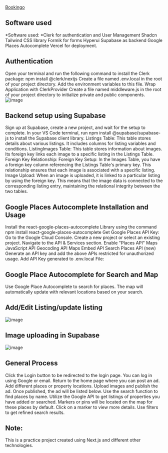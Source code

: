 [Bookingo](https://bookingo-jade.vercel.app/)

## Software used

*Software used:
*Clerk for authentication and User Management
Shadcn Tailwind CSS library
Formik for forms
Hyperui
Supabase as backend
Google Places Autocomplete
Vercel for deployment.

## Authentication

Open your terminal and run the following command to install the Clerk package:
npm install @clerk/nextjs
Create a file named .env.local in the root of your project directory. Add the environment variables to this file.
Wrap Application with ClerkProvider
Create a file named middleware.js in the root of your project directory to initialize private and public components.
![image](https://github.com/user-attachments/assets/e2a63f06-0a72-42f4-83fd-c1932a63986e)


## Backend setup using Supabase

Sign up at Supabase, create a new project, and wait for the setup to complete.
In your VS Code terminal, run npm install @supabase/supabase-js to install the Supabase client library.
Listings Table: This table stores details about various listings. It includes columns for listing variables and conditions.
ListingImages Table: This table stores information about images. Its foreign key links each image to a specific listing in the Listings Table.
Foreign Key Relationship:
Foreign Key Setup: In the Images Table, you have a foreign key column referencing the Listings Table's primary key. This relationship ensures that each image is associated with a specific listing.
Image Upload: When an image is uploaded, it is linked to a particular listing by using the foreign key. This means that the image data is connected to the corresponding listing entry, maintaining the relational integrity between the two tables.

## Google Places Autocomplete Installation and Usage

Install the react-google-places-autocomplete Library using the command npm install react-google-places-autocomplete
Get Google Places API Key:
Go to the Google Cloud Console.
Create a new project or select an existing project.
Navigate to the API & Services section.
Enable "Places API" 
Maps JavaScript API
Geocoding API
Maps Embed API
Search Places API (new)
Generate an API key and add the above APIs restricted for unauthorized usage.
Add API Key generated to .env.local File:

## Google Place Autocomplete for Search and Map

Use Google Place Autocomplete to search for places.
The map will automatically update with relevant locations based on your search.


## Add/Edit Listing/update listing 

![image](https://github.com/user-attachments/assets/22e88408-7344-4720-be51-1580b0fb417e)


## Image uploading in Supabase

![image](https://github.com/user-attachments/assets/22530af3-36bf-4982-bf7c-d7995abd1c49)

## General Process
Click the Login button to be redirected to the login page.
You can log in using Google or email.
Return to the home page where you can post an ad.
Add different places or property locations.
Upload images and publish the ad.
Once published, the ad will be listed below.
Use the search function to find places by name.
Utilize the Google API to get listings of properties you have added or searched.
Markers or pins will be located on the map for these places by default.
Click on a marker to view more details.
Use filters to get refined search results.

## Note:
This is a practice project created using Next.js and different other technologies.


